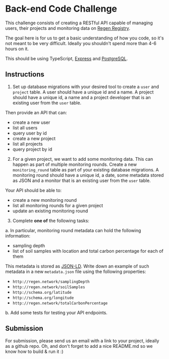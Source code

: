 # Back-end Code Challenge

This challenge consists of creating a RESTful API capable of managing users, their projects and monitoring data on [Regen Registry](http://registry.regen.network/).

The goal here is for us to get a basic understanding of how you code, so it's not meant to be very difficult. Ideally you shouldn't spend more than 4-6 hours on it.

This should be using TypeScript, [Express](https://expressjs.com/) and [PostgreSQL](https://www.postgresql.org/).

## Instructions

1. Set up database migrations with your desired tool to create a `user` and `project` table.
A user should have a unique id and a name.
A project should have a unique id, a name and a project developer that is an existing user from the `user` table.

Then provide an API that can:
- create a new user
- list all users
- query user by id
- create a new project
- list all projects
- query project by id

2. For a given project, we want to add some monitoring data. This can happen as part of multiple monitoring rounds.
Create a new `monitoring_round` table as part of your existing database migrations.
A monitoring round should have a unique id, a date, some metadata stored as JSON and a monitor that is an existing user from the `user` table.

Your API should be able to:
- create a new monitoring round
- list all monitoring rounds for a given project
- update an existing monitoring round

3. Complete **one of** the following tasks:

  a. In particular, monitoring round metadata can hold the following information:
   - sampling depth
   - list of soil samples with location and total carbon percentage for each of them

   This metadata is stored as [JSON-LD](https://json-ld.org/).
   Write down an example of such metadata in a new `metadata.json` file using the following properties:
   - `http://regen.network/samplingDepth`
   - `http://regen.network/soilSamples` 
   - `http://schema.org/latitude`
   - `http://schema.org/longitude`
   - `http://regen.network/totalCarbonPercentage`

  b. Add some tests for testing your API endpoints.

## Submission

For submission, please send us an email with a link to your project, ideally as a github repo. Oh, and don't forget to add a nice README.md so we know how to build & run it :)
